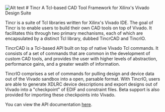 ![Alt text](http://bradselw.github.io/tincr/logo.png) # Tincr
A Tcl-based CAD Tool Framework for Xilinx's Vivado Design Suite

Tincr is a suite of Tcl libraries written for Xilinx's Vivado IDE. The goal of Tincr is to enable users to build their own CAD tools on top of Vivado. It facilitates this through two primary mechanisms, each of which are encapsulated by a distinct Tcl library, dubbed TincrCAD and TincrIO.

TincrCAD is a Tcl-based API built on top of native Vivado Tcl commands. It consists of a set of commands that are common in the development of custom CAD tools, and provides the user with higher levels of abstraction, performance gains, and a greater wealth of information.

TincrIO comprises a set of commands for pulling design and device data out of the Vivado sandbox into a open, parsable format. With TincrIO, users are able to generate XDLRC device descriptions and export designs out of Vivado into a "checkpoint" of EDIF and constraint files. Beta support is also provided for importing these checkpoints into Vivado.

You can view the API documentation [here](http://bradselw.github.io/tincr/).
